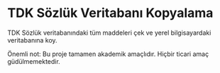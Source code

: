 # TDK Sözlük Veritabanı Kopyalama

TDK Sözlük veritabanındaki tüm maddeleri çek ve yerel bilgisayardaki
veritabanına koy.

Önemli not: Bu proje tamamen akademik amaçlıdır. Hiçbir ticari amaç
güdülmemektedir. 

